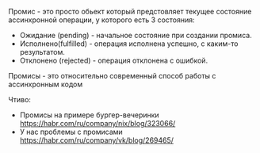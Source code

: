 Промис - это просто обьект который предстовляет текущее состояние ассинхронной
операции, у которого есть 3 состояния:

- Ожидание (pending) - начальное состояние при создании промиса.
- Исполнено(fulfilled) - операция исполнена успешно, с каким-то результатом.
- Отклонено (rejected) - операция отклонена с ошибкой.

Промисы - это относительно современный способ работы с ассинхронным кодом

Чтиво:

- Промисы на примере бургер-вечеринки
  https://habr.com/ru/company/nix/blog/323066/
- У нас проблемы с промисами https://habr.com/ru/company/vk/blog/269465/
